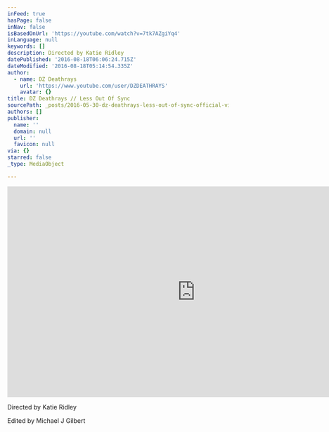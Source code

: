 ```yaml
---
inFeed: true
hasPage: false
inNav: false
isBasedOnUrl: 'https://youtube.com/watch?v=7tk7AZgiYq4'
inLanguage: null
keywords: []
description: Directed by Katie Ridley
datePublished: '2016-08-18T06:06:24.715Z'
dateModified: '2016-08-18T05:14:54.335Z'
author:
  - name: DZ Deathrays
    url: 'https://www.youtube.com/user/DZDEATHRAYS'
    avatar: {}
title: DZ Deathrays // Less Out Of Sync
sourcePath: _posts/2016-05-30-dz-deathrays-less-out-of-sync-official-video.md
authors: []
publisher:
  name: ''
  domain: null
  url: ''
  favicon: null
via: {}
starred: false
_type: MediaObject

---
```

<iframe src="https://cdn.embedly.com/widgets/media.html?src=https%3A%2F%2Fwww.youtube.com%2Fembed%2F7tk7AZgiYq4%3Ffeature%3Doembed&amp;url=http%3A%2F%2Fwww.youtube.com%2Fwatch%3Fv%3D7tk7AZgiYq4&amp;image=https%3A%2F%2Fi.ytimg.com%2Fvi%2F7tk7AZgiYq4%2Fhqdefault.jpg&amp;key=b7d04c9b404c499eba89ee7072e1c4f7&amp;type=text%2Fhtml&amp;schema=youtube" width="854" height="480" scrolling="no" frameborder="0" allowfullscreen="" style=""></iframe>

Directed by Katie Ridley

Edited by Michael J Gilbert
